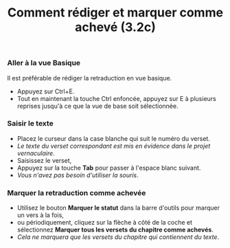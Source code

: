 ﻿---
title: Comment rédiger et marquer comme achevé (3.2c)
---
### Aller à la vue Basique

Il est préférable de rédiger la retraduction en vue basique.

-   Appuyez sur Ctrl+E.
-   Tout en maintenant la touche Ctrl enfoncée, appuyez sur E à plusieurs reprises jusqu'à ce que la vue de base soit sélectionnée.

### Saisir le texte

-   Placez le curseur dans la case blanche qui suit le numéro du verset.  
   -  *Le texte du verset correspondant est mis en évidence dans le projet vernaculaire*.
-   Saisissez le verset,
-   Appuyez sur la touche **Tab** pour passer à l'espace blanc suivant.  
   -  *Vous n'avez pas besoin d'utiliser la souris*.

### Marquer la retraduction comme achevée

-   Utilisez le bouton **Marquer le statut** dans la barre d'outils pour marquer un vers à la fois,
-   ou périodiquement, cliquez sur la flèche à côté de la coche et sélectionnez **Marquer tous les versets du chapitre comme achevés**.  
   -  *Cela ne marquera que les versets du chapitre qui contiennent du texte*.


